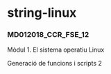 # string-linux

### MD012018_CCR_FSE_12

Mòdul 1. El sistema operatiu Linux

Generació de funcions i scripts 2

